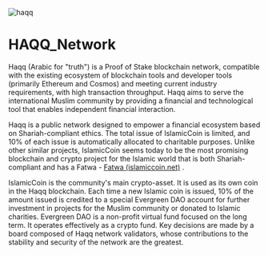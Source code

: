 ![haqq](https://user-images.githubusercontent.com/103127482/196011429-e1c92ad9-a930-45c9-83d5-3b9307289013.png)


# HAQQ_Network

   Haqq (Arabic for "truth") is a Proof of Stake blockchain network, compatible with the existing ecosystem of blockchain tools and developer tools (primarily Ethereum and Cosmos) and meeting current industry requirements, with high transaction throughput. Haqq aims to serve the international Muslim community by providing a financial and technological tool that enables independent financial interaction.
   
   Haqq is a public network designed to empower a financial ecosystem based on Shariah-compliant ethics. The total issue of IslamicCoin is limited, and 10% of each issue is automatically allocated to charitable purposes. Unlike other similar projects, IslamicCoin seems today to be the most promising blockchain and crypto project for the Islamic world that is both Shariah-compliant and has a Fatwa - [Fatwa (islamiccoin.net)](https://islamiccoin.net/fatwa?lang=arabic) .
   
   IslamicCoin is the community's main crypto-asset. It is used as its own coin in the Haqq blockchain. Each time a new Islamic coin is issued, 10% of the amount issued is credited to a special Evergreen DAO account for further investment in projects for the Muslim community or donated to Islamic charities. Evergreen DAO is a non-profit virtual fund focused on the long term. It operates effectively as a crypto fund. Key decisions are made by a board composed of Haqq network validators, whose contributions to the stability and security of the network are the greatest.
